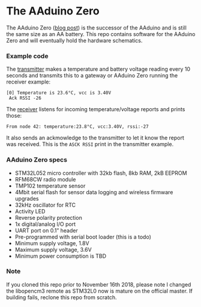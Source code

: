 # The AAduino Zero

The AAduino Zero ([blog post](https://johan.kanflo.com/the-aaduino-zero/)) is the successor of the AAduino and is still the same size as an AA battery. This repo contains software for the AAduino Zero and will eventually hold the hardware schematics.

### Example code

The [transmitter](https://github.com/kanflo/aaduino-zero/tree/master/examples/transmitter) makes a temperature and battery voltage reading every 10 seconds and transmits this to a gateway or AAduino Zero running the receiver example:

```
[0] Temperature is 23.6°C, vcc is 3.40V
 Ack RSSI -26
```

The [receiver](https://github.com/kanflo/aaduino-zero/tree/master/examples/receiver) listens for incoming temperature/voltage reports and prints those:

```
From node 42: temperature:23.8°C, vcc:3.40V, rssi:-27
```

It also sends an ackmowledge to the transmitter to let it know the report was received. This is the ```ASCK RSSI``` print in the transmitter example.


### AAduino Zero specs

* STM32L052 micro controller with 32kb flash, 8kb RAM, 2kB EEPROM
* RFM68CW radio module
* TMP102 temperature sensor
* 4Mbit serial flash for sensor data logging and wireless firmware upgrades
* 32kHz oscillator for RTC
* Activity LED
* Reverse polarity protection
* 1x digital/analog I/O port
* UART port on 0.1” header
* Pre-programmed with serial boot loader (this is a todo)
* Minimum supply voltage, 1.8V
* Maximum supply voltage, 3.6V
* Minimum power consumption is TBD


### Note

If you cloned this repo prior to November 16th 2018, please note I changed the libopencm3 remote as STM32L0 now is mature on the official master. If building fails, reclone this repo from scratch.
